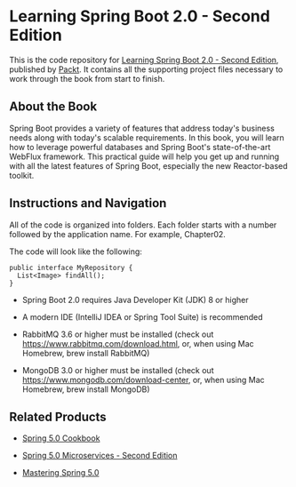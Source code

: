# Learning Spring Boot 2.0 - Second Edition
This is the code repository for [Learning Spring Boot 2.0 - Second Edition](https://www.packtpub.com/application-development/learning-spring-boot-20-second-edition?utm_source=github&utm_medium=repository&utm_campaign=9781786463784), published by [Packt](https://www.packtpub.com/?utm_source=github). It contains all the supporting project files necessary to work through the book from start to finish.
## About the Book
Spring Boot provides a variety of features that address today's business needs along with today's scalable requirements. In this book, you will learn how to leverage powerful databases and Spring Boot's state-of-the-art WebFlux framework. This practical guide will help you get up and running with all the latest features of Spring Boot, especially the new Reactor-based toolkit.
## Instructions and Navigation
All of the code is organized into folders. Each folder starts with a number followed by the application name. For example, Chapter02.



The code will look like the following:
```
public interface MyRepository {
  List<Image> findAll();
}
```

* Spring Boot 2.0 requires Java Developer Kit (JDK) 8 or higher

* A modern IDE (IntelliJ IDEA or Spring Tool Suite) is recommended

* RabbitMQ 3.6 or higher must be installed (check out https://www.rabbitmq.com/download.html, or, when using Mac Homebrew, brew install RabbitMQ)

* MongoDB 3.0 or higher must be installed (check out https://www.mongodb.com/download-center, or, when using Mac Homebrew, brew install MongoDB)

## Related Products
* [Spring 5.0 Cookbook](https://www.packtpub.com/application-development/spring-50-cookbook?utm_source=github&utm_medium=repository&utm_campaign=9781787128316)

* [Spring 5.0 Microservices - Second Edition](https://www.packtpub.com/application-development/spring-50-microservices-second-edition?utm_source=github&utm_medium=repository&utm_campaign=9781787127685)

* [Mastering Spring 5.0](https://www.packtpub.com/application-development/mastering-spring-50?utm_source=github&utm_medium=repository&utm_campaign=9781787123175)

